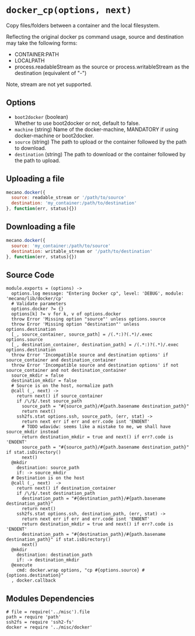 # `docker_cp(options, next)`

Copy files/folders between a container and the local filesystem.

Reflecting the original docker ps command usage, source and destination may take
the following forms:

*   CONTAINER:PATH 
*   LOCALPATH
*   process.readableStream as the source or process.writableStream as the
    destination (equivalent of "-")

Note, stream are not yet supported.

## Options

*   `boot2docker` (boolean)   
    Whether to use boot2docker or not, default to false.   
*   `machine` (string)
    Name of the docker-machine, MANDATORY if using docker-machine or boot2docker.
*   `source` (string)
    The path to upload or the container followed by the path to download.   
*   `destination` (string)
    The path to download or the container followed by the path to upload.   

## Uploading a file

```javascript
mecano.docker({
  source: readable_stream or '/path/to/source'
  destination: 'my_container:/path/to/destination'
}, function(err, status){})
```

## Downloading a file

```javascript
mecano.docker({
  source: 'my_container:/path/to/source'
  destination: writable_stream or '/path/to/destination'
}, function(err, status){})
```

## Source Code

    module.exports = (options) ->
      options.log message: "Entering Docker cp", level: 'DEBUG', module: 'mecano/lib/docker/cp'
      # Validate parameters
      options.docker ?= {}
      options[k] ?= v for k, v of options.docker
      throw Error 'Missing option "source"' unless options.source
      throw Error 'Missing option "destination"' unless options.destination
      [_, source_container, source_path] = /(.*:)?(.*)/.exec options.source
      [_, destination_container, destination_path] = /(.*:)?(.*)/.exec options.destination
      throw Error 'Incompatible source and destination options' if source_container and destination_container
      throw Error 'Incompatible source and destination options' if not source_container and not destination_container
      source_mkdir = false
      destination_mkdir = false
      # Source is on the host, normalize path
      @call (_, next) ->
        return next() if source_container
        if /\/$/.test source_path
          source_path = "#{source_path}/#{path.basename destination_path}"
          return next()
        ssh2fs.stat options.ssh, source_path, (err, stat) ->
          return next err if err and err.code isnt 'ENOENT'
          # TODO wdavidw: seems like a mistake to me, we shall have source_mkdir instead
          return destination_mkdir = true and next() if err?.code is 'ENOENT'
          source_path = "#{source_path}/#{path.basename destination_path}" if stat.isDirectory()
          next()
      @mkdir
        destination: source_path
        if: -> source_mkdir
      # Destination is on the host
      @call (_, next)  ->
        return next() if destination_container
        if /\/$/.test destination_path
          destination_path = "#{destination_path}/#{path.basename destination_path}"
          return next()
        ssh2fs.stat options.ssh, destination_path, (err, stat) ->
          return next err if err and err.code isnt 'ENOENT'
          return destination_mkdir = true and next() if err?.code is 'ENOENT'
          destination_path = "#{destination_path}/#{path.basename destination_path}" if stat.isDirectory()
          next()
      @mkdir
        destination: destination_path
        if: -> destination_mkdir
      @execute
        cmd: docker.wrap options, "cp #{options.source} #{options.destination}"
      , docker.callback

## Modules Dependencies

    # file = require('../misc').file
    path = require 'path'
    ssh2fs = require 'ssh2-fs'
    docker = require '../misc/docker'

